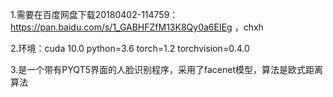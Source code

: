 1.需要在百度网盘下载20180402-114759：https://pan.baidu.com/s/1_GABHFZfM13K8Qy0a6EIEg ，chxh



2.环境：cuda 10.0 python=3.6 torch=1.2 torchvision=0.4.0



3.是一个带有PYQT5界面的人脸识别程序，采用了facenet模型，算法是欧式距离算法
